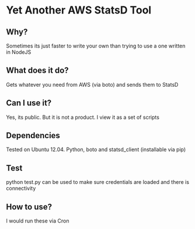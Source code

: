 Yet Another AWS StatsD Tool
==========================

Why?
----
Sometimes its just faster to write your own than trying to use a one written in NodeJS

What does it do?
----------------
Gets whatever you need from AWS (via boto) and sends them to StatsD

Can I use it?
-------------
Yes, its public. But it is not a product. I view it as a set of scripts

Dependencies
------------
Tested on Ubuntu 12.04. 
Python, boto and statsd_client (installable via pip) 

Test
----
python test.py 
can be used to make sure credentials are loaded and there is connectivity

How to use?
-----------
I would run these via Cron

